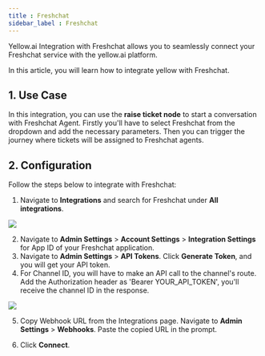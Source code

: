 ```yaml
---
title : Freshchat
sidebar_label : Freshchat
---
```


Yellow.ai Integration with Freshchat allows you to seamlessly connect your Freshchat service with the yellow.ai platform.


In this article, you will learn how to integrate yellow with Freshchat.



## 1. Use Case

In this integration, you can use the **raise ticket node** to start a conversation with Freshchat Agent. Firstly you'll have to select Freshchat from the dropdown and add the necessary parameters. Then you can trigger the journey where tickets will be assigned to Freshchat agents.

## 2. Configuration

Follow the steps below to integrate with Freshchat: 


1. Navigate to **Integrations** and search for Freshchat under **All integrations**.

![](https://cdn.yellowmessenger.com/fDLSt6FZ4GJV1667370185339.png)

2. Navigate to **Admin Settings** > **Account Settings** > **Integration Settings** for App ID of your Freshchat application. 
3. Navigate to **Admin Settings** > **API Tokens**. Click **Generate Token**, and you will get your API token.
4. For Channel ID, you will have to make an API call to the channel's route. Add the Authorization header as 'Bearer YOUR_API_TOKEN', you'll receive the channel ID in the response.

![](https://cdn.yellowmessenger.com/kEJN6xkq5n0X1667370247026.png)

5.  Copy Webhook URL from the Integrations page.  Navigate to **Admin Settings** > **Webhooks**. Paste the copied URL in the prompt.


6. Click **Connect**.

